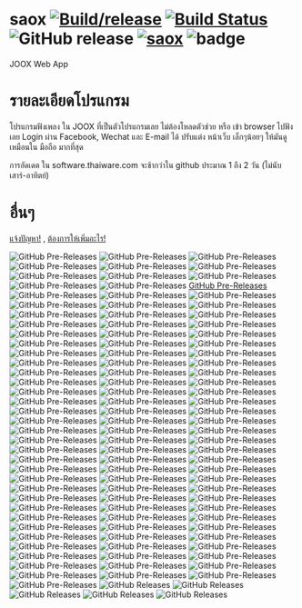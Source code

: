 # saox [![Build/release](https://github.com/Quad-B/saox/actions/workflows/build.yml/badge.svg)](https://github.com/Quad-B/saox/actions/workflows/build.yml) [![Build Status](https://travis-ci.org/Quad-B/saox.svg?branch=master)](https://travis-ci.org/Quad-B/saox) ![GitHub release](https://img.shields.io/github/release-pre/boyphongsakorn/saox.svg?label=Latest%20Pre%20Version) [![saox](https://snapcraft.io/saox/badge.svg)](https://snapcraft.io/saox) ![badge](https://img.shields.io/github/downloads-pre/boyphongsakorn/saox/latest/total.svg?label=Download%20Pre-release%20total)
JOOX Web App

# รายละเอียดโปรแกรม
โปรแกรมฟังเพลง ใน JOOX ที่เป็นตัวโปรแกรมเลย ไม่ต้องโหลดตัวช่วย หรือ เข้า browser ไปฟังเลย
Login ผ่าน Facebook, Wechat และ E-mail ได้ 
ปรับแต่ง หน้าเว็บ เล็กๆน้อยๆ ให้มันดูเหมือนใน มือถือ มากที่สุด

การอัดเดต ใน software.thaiware.com จะช้ากว่าใน github ประมาณ 1 ถึง 2 วัน (ไม่นับเสาร์-อาทิตย์)

# อื่นๆ
[แจ้งปัญหา!](https://github.com/boyphongsakorn/saox/issues) , [ต้องการให้เพิ่มอะไร!](https://github.com/boyphongsakorn/saox/pulls)

![GitHub Pre-Releases](https://img.shields.io/github/downloads-pre/boyphongsakorn/saox/2.6.3/total.svg?label=Download%202.6.3) ![GitHub Pre-Releases](https://img.shields.io/github/downloads-pre/boyphongsakorn/saox/2.6.2/total.svg?label=Download%202.6.2) ![GitHub Pre-Releases](https://img.shields.io/github/downloads-pre/boyphongsakorn/saox/2.6.1/total.svg?label=Download%202.6.1) ![GitHub Pre-Releases](https://img.shields.io/github/downloads-pre/boyphongsakorn/saox/2.6.0/total.svg?label=Download%202.6.0) ![GitHub Pre-Releases](https://img.shields.io/github/downloads-pre/boyphongsakorn/saox/2.5.8/total.svg?label=Download%202.5.8) ![GitHub Pre-Releases](https://img.shields.io/github/downloads-pre/boyphongsakorn/saox/2.5.7/total.svg?label=Download%202.5.7) ![GitHub Pre-Releases](https://img.shields.io/github/downloads-pre/boyphongsakorn/saox/2.5.6/total.svg?label=Download%202.5.6) ![GitHub Pre-Releases](https://img.shields.io/github/downloads-pre/boyphongsakorn/saox/2.5.5/total.svg?label=Download%202.5.5) ![GitHub Pre-Releases](https://img.shields.io/github/downloads-pre/boyphongsakorn/saox/2.5.3/total.svg?label=Download%202.5.3) ![GitHub Pre-Releases](https://img.shields.io/github/downloads-pre/boyphongsakorn/saox/2.5.2/total.svg?label=Download%202.5.2) ![GitHub Pre-Releases](https://img.shields.io/github/downloads-pre/boyphongsakorn/saox/2.5.0/total.svg?label=Download%202.5.0) [GitHub Pre-Releases](https://img.shields.io/github/downloads-pre/boyphongsakorn/saox/2.4.5/total.svg?label=Download%202.4.5) ![GitHub Pre-Releases](https://img.shields.io/github/downloads-pre/boyphongsakorn/saox/2.4.4/total.svg?label=Download%202.4.4) ![GitHub Pre-Releases](https://img.shields.io/github/downloads-pre/boyphongsakorn/saox/2.4.3/total.svg?label=Download%202.4.3) ![GitHub Pre-Releases](https://img.shields.io/github/downloads-pre/boyphongsakorn/saox/2.4.2/total.svg?label=Download%202.4.2) ![GitHub Pre-Releases](https://img.shields.io/github/downloads-pre/boyphongsakorn/saox/2.4.1/total.svg?label=Download%202.4.1) ![GitHub Pre-Releases](https://img.shields.io/github/downloads-pre/boyphongsakorn/saox/2.4.0/total.svg?label=Download%202.4.0) ![GitHub Pre-Releases](https://img.shields.io/github/downloads-pre/boyphongsakorn/saox/2.3.9/total.svg?label=Download%202.3.9) ![GitHub Pre-Releases](https://img.shields.io/github/downloads-pre/boyphongsakorn/saox/2.3.8/total.svg?label=Download%202.3.8) ![GitHub Pre-Releases](https://img.shields.io/github/downloads-pre/boyphongsakorn/saox/2.3.7/total.svg?label=Download%202.3.7) ![GitHub Pre-Releases](https://img.shields.io/github/downloads-pre/boyphongsakorn/saox/2.3.6/total.svg?label=Download%202.3.6) ![GitHub Pre-Releases](https://img.shields.io/github/downloads-pre/boyphongsakorn/saox/2.3.5/total.svg?label=Download%202.3.5) ![GitHub Pre-Releases](https://img.shields.io/github/downloads-pre/boyphongsakorn/saox/2.3.4/total.svg?label=Download%202.3.4) ![GitHub Pre-Releases](https://img.shields.io/github/downloads-pre/boyphongsakorn/saox/2.3.3/total.svg?label=Download%202.3.3) ![GitHub Pre-Releases](https://img.shields.io/github/downloads-pre/boyphongsakorn/saox/2.3.2/total.svg?label=Download%202.3.2) ![GitHub Pre-Releases](https://img.shields.io/github/downloads-pre/boyphongsakorn/saox/2.3.1/total.svg?label=Download%202.3.1) ![GitHub Pre-Releases](https://img.shields.io/github/downloads-pre/boyphongsakorn/saox/2.3.0/total.svg?label=Download%202.3.0) ![GitHub Pre-Releases](https://img.shields.io/github/downloads-pre/boyphongsakorn/saox/2.2.9/total.svg?label=Download%202.2.9) ![GitHub Pre-Releases](https://img.shields.io/github/downloads-pre/boyphongsakorn/saox/2.2.8/total.svg?label=Download%202.2.8) ![GitHub Pre-Releases](https://img.shields.io/github/downloads-pre/boyphongsakorn/saox/2.2.7/total.svg?label=Download%202.2.7) ![GitHub Pre-Releases](https://img.shields.io/github/downloads-pre/boyphongsakorn/saox/2.2.6/total.svg?label=Download%202.2.6) ![GitHub Pre-Releases](https://img.shields.io/github/downloads-pre/boyphongsakorn/saox/2.2.5/total.svg?label=Download%202.2.5) ![GitHub Pre-Releases](https://img.shields.io/github/downloads-pre/boyphongsakorn/saox/2.2.4/total.svg?label=Download%202.2.4) ![GitHub Pre-Releases](https://img.shields.io/github/downloads-pre/boyphongsakorn/saox/2.2.3/total.svg?label=Download%202.2.3) ![GitHub Pre-Releases](https://img.shields.io/github/downloads-pre/boyphongsakorn/saox/2.2.2/total.svg?label=Download%202.2.2) ![GitHub Pre-Releases](https://img.shields.io/github/downloads-pre/boyphongsakorn/saox/2.2.1/total.svg?label=Download%202.2.1) ![GitHub Pre-Releases](https://img.shields.io/github/downloads-pre/boyphongsakorn/saox/2.2.0/total.svg?label=Download%202.2.0) ![GitHub Pre-Releases](https://img.shields.io/github/downloads-pre/boyphongsakorn/saox/2.1.9/total.svg?label=Download%202.1.9) ![GitHub Pre-Releases](https://img.shields.io/github/downloads-pre/boyphongsakorn/saox/2.1.8/total.svg?label=Download%202.1.8) ![GitHub Pre-Releases](https://img.shields.io/github/downloads-pre/boyphongsakorn/saox/2.1.7/total.svg?label=Download%202.1.7) ![GitHub Pre-Releases](https://img.shields.io/github/downloads-pre/boyphongsakorn/saox/2.1.6/total.svg?label=Download%202.1.6) ![GitHub Pre-Releases](https://img.shields.io/github/downloads-pre/boyphongsakorn/saox/2.1.5/total.svg?label=Download%202.1.5) ![GitHub Pre-Releases](https://img.shields.io/github/downloads-pre/boyphongsakorn/saox/2.1.4/total.svg?label=Download%202.1.4) ![GitHub Pre-Releases](https://img.shields.io/github/downloads-pre/boyphongsakorn/saox/2.1.3/total.svg?label=Download%202.1.3) ![GitHub Pre-Releases](https://img.shields.io/github/downloads-pre/boyphongsakorn/saox/2.1.2/total.svg?label=Download%202.1.2) ![GitHub Pre-Releases](https://img.shields.io/github/downloads-pre/boyphongsakorn/saox/2.1.1/total.svg?label=Download%202.1.1) ![GitHub Pre-Releases](https://img.shields.io/github/downloads-pre/boyphongsakorn/saox/2.1.0/total.svg?label=Download%202.1.0) ![GitHub Pre-Releases](https://img.shields.io/github/downloads-pre/boyphongsakorn/saox/2.0.9/total.svg?label=Download%202.0.9) ![GitHub Pre-Releases](https://img.shields.io/github/downloads-pre/boyphongsakorn/saox/2.0.8/total.svg?label=Download%202.0.8) ![GitHub Pre-Releases](https://img.shields.io/github/downloads-pre/boyphongsakorn/saox/2.0.7/total.svg?label=Download%202.0.7) ![GitHub Pre-Releases](https://img.shields.io/github/downloads-pre/boyphongsakorn/saox/2.0.6/total.svg?label=Download%202.0.6) ![GitHub Pre-Releases](https://img.shields.io/github/downloads-pre/boyphongsakorn/saox/2.0.5/total.svg?label=Download%202.0.5) ![GitHub Pre-Releases](https://img.shields.io/github/downloads-pre/boyphongsakorn/saox/2.0.4/total.svg?label=Download%202.0.4) ![GitHub Pre-Releases](https://img.shields.io/github/downloads-pre/boyphongsakorn/saox/2.0.3/total.svg?label=Download%202.0.3) ![GitHub Pre-Releases](https://img.shields.io/github/downloads-pre/boyphongsakorn/saox/2.0.2/total.svg?label=Download%202.0.2) ![GitHub Pre-Releases](https://img.shields.io/github/downloads-pre/boyphongsakorn/saox/2.0.1/total.svg?label=Download%202.0.1) ![GitHub Pre-Releases](https://img.shields.io/github/downloads-pre/boyphongsakorn/saox/2.0.0/total.svg?label=Download%202.0.0) ![GitHub Pre-Releases](https://img.shields.io/github/downloads-pre/boyphongsakorn/saox/1.9.9/total.svg?label=Download%201.9.9) ![GitHub Pre-Releases](https://img.shields.io/github/downloads-pre/boyphongsakorn/saox/1.9.8/total.svg?label=Download%201.9.8) ![GitHub Pre-Releases](https://img.shields.io/github/downloads-pre/boyphongsakorn/saox/1.9.7/total.svg?label=Download%201.9.7) ![GitHub Pre-Releases](https://img.shields.io/github/downloads-pre/boyphongsakorn/saox/1.9.6/total.svg?label=Download%201.9.6) ![GitHub Pre-Releases](https://img.shields.io/github/downloads-pre/boyphongsakorn/saox/1.9.5/total.svg?label=Download%201.9.5) ![GitHub Pre-Releases](https://img.shields.io/github/downloads-pre/boyphongsakorn/saox/1.9.4/total.svg?label=Download%201.9.4) ![GitHub Pre-Releases](https://img.shields.io/github/downloads-pre/boyphongsakorn/saox/1.9.3/total.svg?label=Download%201.9.3) ![GitHub Pre-Releases](https://img.shields.io/github/downloads-pre/boyphongsakorn/saox/1.9.2/total.svg?label=Download%201.9.2) ![GitHub Pre-Releases](https://img.shields.io/github/downloads-pre/boyphongsakorn/saox/1.9.1/total.svg?label=Download%201.9.1) ![GitHub Pre-Releases](https://img.shields.io/github/downloads-pre/boyphongsakorn/saox/1.9.0/total.svg?label=Download%201.9.0) ![GitHub Pre-Releases](https://img.shields.io/github/downloads-pre/boyphongsakorn/saox/1.8.9/total.svg?label=Download%201.8.9) ![GitHub Pre-Releases](https://img.shields.io/github/downloads-pre/boyphongsakorn/saox/1.8.8/total.svg?label=Download%201.8.8) ![GitHub Pre-Releases](https://img.shields.io/github/downloads-pre/boyphongsakorn/saox/1.8.7/total.svg?label=Download%201.8.7) ![GitHub Pre-Releases](https://img.shields.io/github/downloads-pre/boyphongsakorn/saox/1.8.6/total.svg?label=Download%201.8.6) ![GitHub Pre-Releases](https://img.shields.io/github/downloads-pre/boyphongsakorn/saox/1.8.5/total.svg?label=Download%201.8.5) ![GitHub Pre-Releases](https://img.shields.io/github/downloads-pre/boyphongsakorn/saox/1.8.4/total.svg?label=Download%201.8.4) ![GitHub Pre-Releases](https://img.shields.io/github/downloads-pre/boyphongsakorn/saox/1.8.3/total.svg?label=Download%201.8.3) ![GitHub Pre-Releases](https://img.shields.io/github/downloads-pre/boyphongsakorn/saox/1.8.2/total.svg?label=Download%201.8.2) ![GitHub Pre-Releases](https://img.shields.io/github/downloads-pre/boyphongsakorn/saox/1.8.1/total.svg?label=Download%201.8.1) ![GitHub Pre-Releases](https://img.shields.io/github/downloads-pre/boyphongsakorn/saox/1.8.0/total.svg?label=Download%201.8.0) ![GitHub Pre-Releases](https://img.shields.io/github/downloads-pre/boyphongsakorn/saox/1.7.9/total.svg?label=Download%201.7.9) ![GitHub Pre-Releases](https://img.shields.io/github/downloads-pre/boyphongsakorn/saox/1.7.8/total.svg?label=Download%201.7.8) ![GitHub Pre-Releases](https://img.shields.io/github/downloads-pre/boyphongsakorn/saox/1.7.7/total.svg?label=Download%201.7.7) ![GitHub Pre-Releases](https://img.shields.io/github/downloads-pre/boyphongsakorn/saox/1.7.6/total.svg?label=Download%201.7.6) ![GitHub Pre-Releases](https://img.shields.io/github/downloads-pre/boyphongsakorn/saox/1.7.5/total.svg?label=Download%201.7.5) ![GitHub Pre-Releases](https://img.shields.io/github/downloads-pre/boyphongsakorn/saox/1.7.4/total.svg?label=Download%201.7.4) ![GitHub Pre-Releases](https://img.shields.io/github/downloads-pre/boyphongsakorn/saox/1.7.3/total.svg?label=Download%201.7.3) ![GitHub Pre-Releases](https://img.shields.io/github/downloads-pre/boyphongsakorn/saox/1.7.2/total.svg?label=Download%201.7.2) ![GitHub Pre-Releases](https://img.shields.io/github/downloads-pre/boyphongsakorn/saox/1.7.1/total.svg?label=Download%201.7.1) ![GitHub Pre-Releases](https://img.shields.io/github/downloads-pre/boyphongsakorn/saox/1.7.0/total.svg?label=Download%201.7.0) ![GitHub Pre-Releases](https://img.shields.io/github/downloads-pre/boyphongsakorn/saox/1.6.9/total.svg?label=Download%201.6.9) ![GitHub Pre-Releases](https://img.shields.io/github/downloads-pre/boyphongsakorn/saox/1.6.8/total.svg?label=Download%201.6.8) ![GitHub Pre-Releases](https://img.shields.io/github/downloads-pre/boyphongsakorn/saox/1.6.7/total.svg?label=Download%201.6.7) ![GitHub Pre-Releases](https://img.shields.io/github/downloads-pre/boyphongsakorn/saox/1.6.6/total.svg?label=Download%201.6.6) ![GitHub Pre-Releases](https://img.shields.io/github/downloads-pre/boyphongsakorn/saox/1.6.5/total.svg?label=Download%201.6.5) ![GitHub Pre-Releases](https://img.shields.io/github/downloads-pre/boyphongsakorn/saox/1.6.4/total.svg?label=Download%201.6.4) ![GitHub Pre-Releases](https://img.shields.io/github/downloads-pre/boyphongsakorn/saox/1.6.3/total.svg?label=Download%201.6.3) ![GitHub Pre-Releases](https://img.shields.io/github/downloads-pre/boyphongsakorn/saox/1.6.2/total.svg?label=Download%201.6.2) ![GitHub Pre-Releases](https://img.shields.io/github/downloads-pre/boyphongsakorn/saox/1.6.1/total.svg?label=Download%201.6.1) ![GitHub Pre-Releases](https://img.shields.io/github/downloads-pre/boyphongsakorn/saox/1.6.0/total.svg?label=Download%201.6.0) ![GitHub Pre-Releases](https://img.shields.io/github/downloads-pre/boyphongsakorn/saox/1.5.5/total.svg?label=Download%201.5.5) ![GitHub Pre-Releases](https://img.shields.io/github/downloads-pre/boyphongsakorn/saox/1.5.4/total.svg?label=Download%201.5.4) ![GitHub Pre-Releases](https://img.shields.io/github/downloads-pre/boyphongsakorn/saox/1.5.3/total.svg?label=Download%201.5.3) ![GitHub Pre-Releases](https://img.shields.io/github/downloads-pre/boyphongsakorn/saox/1.5.2/total.svg?label=Download%201.5.2) ![GitHub Pre-Releases](https://img.shields.io/github/downloads-pre/boyphongsakorn/saox/1.5.1/total.svg?label=Download%201.5.1) ![GitHub Pre-Releases](https://img.shields.io/github/downloads-pre/boyphongsakorn/saox/1.5/total.svg?label=Download%201.5) ![GitHub Releases](https://img.shields.io/github/downloads/boyphongsakorn/saox/1.4/total.svg?label=Download%201.4) ![GitHub Releases](https://img.shields.io/github/downloads/boyphongsakorn/saox/1.3/total.svg?label=Download%201.3) ![GitHub Releases](https://img.shields.io/github/downloads/boyphongsakorn/saox/1.2/total.svg?label=Download%201.2) ![GitHub Releases](https://img.shields.io/github/downloads/boyphongsakorn/saox/1.1/total.svg?label=Download%201.1) ![GitHub Releases](https://img.shields.io/github/downloads/boyphongsakorn/saox/1.0/total.svg?label=Download%201.0) 
